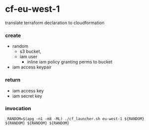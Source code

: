 # cf-eu-west-1
translate terraform declaration to cloudformation


### create
  * random 
    * s3 bucket,
    * iam user
      * inline iam policy granting perms to bucket
   * iam access keypair
### return
   * iam access key
   * iam secret key


### invocation

`_RANDOM=$(apg -n1 -m8 -ML) ./cf_launcher.sh eu-west-1 ${RANDOM} ${RANDOM} ${RANDOM} ${RANDOM} `
